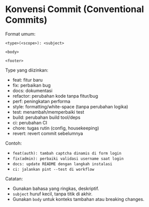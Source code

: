 # Konvensi Commit (Conventional Commits)

Format umum:

```
<type>(<scope>): <subject>

<body>

<footer>
```

Type yang diizinkan:

- feat: fitur baru
- fix: perbaikan bug
- docs: dokumentasi
- refactor: perubahan kode tanpa fitur/bug
- perf: peningkatan performa
- style: formatting/white-space (tanpa perubahan logika)
- test: menambah/memperbaiki test
- build: perubahan build tool/deps
- ci: perubahan CI
- chore: tugas rutin (config, housekeeping)
- revert: revert commit sebelumnya

Contoh:

- `feat(auth): tambah captcha dinamis di form login`
- `fix(admin): perbaiki validasi username saat login`
- `docs: update README dengan langkah instalasi`
- `ci: jalankan pint --test di workflow`

Catatan:

- Gunakan bahasa yang ringkas, deskriptif.
- `subject` huruf kecil, tanpa titik di akhir.
- Gunakan `body` untuk konteks tambahan atau breaking changes.

